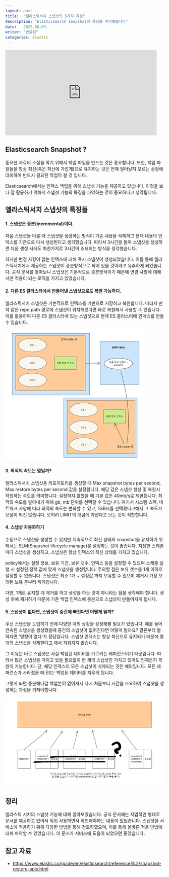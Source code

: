 ```yaml
---
layout: post
title:  "엘라스틱서치 스냅샷의 5가지 특징"
description: "Elasticsearch snapshot의 특징을 파악해봅니다"
date:   2022.06.03.
writer: "반윤성"
categories: Elastic
---
```


<iframe src="https://giphy.com/embed/nK0YXe7YrFNb390uZc" width="480" height="270" frameBorder="0" class="giphy-embed" allowFullScreen></iframe>

## Elasticsearch Snapshot ?

중요한 자료의 소실을 막기 위해서 백업 파일을 만드는 것은 중요합니다. 또한, 백업 파일들을 항상 최신(혹은 최신에 가깝게)으로 유지하는 것은 언제 일어날지 모르는 상황에 대비하여 반드시 필요한 작업이 될 것 입니다. 

Elasticsearch에서는 인덱스 백업을 위해 스냅샷 기능을 제공하고 있습니다. 이것을 보다 잘 활용하기 위해서 스냅샷 기능의 특징을 파악하는 것이 중요하다고 생각됩니다.


## 엘라스틱서치 스냅샷의 특징들

#### 1. 스냅샷은 증분(incremental)이다.
처음 스냅샷을 다룰 때 스냅샷을 생성하는 방식이 기존 내용을 삭제하고 현재 내용의 인덱스를 기준으로 다시 생성된다고 생각했습니다. 따라서 3시간을 들여 스냅샷을 생성하면 다음 생성 시에도 마찬가지로 3시간이 소요되는
방식을 생각했습니다.

하지만 변경 사항이 없는 인덱스에 대해 즉시 스냅샷이 생성되었습니다. 이를 통해 엘라스틱서치에서 제공하는 스냅샷이 증분방식으로 되어 있을 것이라고 유추하게 되었습니다. 공식 문서를 찾아보니 스냅샷은 기본적으로 증분방식이기 때문에 변경 사항에 대해서만 적용이 되는 로직을 가지고 있었습니다.

#### 2. 다른 ES 클러스터에서 만들어낸 스냅샷으로도 복원 가능하다.
엘라스틱서치 스냅샷은 기본적으로 인덱스를 기반으로 저장하고 복원합니다.
따라서 만약 같은 repo.path 경로에 스냅샷이 위치해있다면 바로 복원해서 사용할 수 있습니다.
이를 활용하여 다른 ES 클러스터에 있는 스냅샷으로 현재 ES 클러스터에 인덱스를 만들 수 있습니다.


![/images/2022-06-03-Elasticsearch-Snapshot/image1.jpg](/images/2022-06-03-Elasticsearch-Snapshot/image1.jpg)


#### 3. 최적의 속도는 몇일까?

엘라스틱서치 스냅샷용 리포지토리를 생성할 때 Max snapshot bytes per second, Max restore bytes per second 값을 설정합니다.
해당 값은 스냅샷 생성 및 복원시 작업하는 속도를 의미합니다. 설정하지 않았을 때 기본 값은 40mb/s로 제한됩니다. 
최적의 속도를 알아내기 위해 gb, mb 단위를 선택할 수 있습니다. 여기서 시스템 스펙, 네트워크 사양에 따라 최적의 속도는 변화할 수 있고, 1GB/s를 선택했다고해서 그 속도가 보장이 되진 않습니다. 오히려 LIMIT의 개념에 가깝다고 보는 것이 적합합니다.


#### 4. 스냅샷 자동화하기

수동으로 스냅샷을 생성할 수 있지만 지속적으로 최신 상태의 snapshot을 유지하기 위해서는 SLM(Snapshot lifecycle manage)를 설정하는 것이 좋습니다. 지정한 스케줄마다 스냅샷을 생성하고, 스냅샷은 항상 인덱스의 최신 상태를 가지고 있습니다.

policy에서는 설정 정보, 보유 기간, 보유 갯수, 인덱스 등을 설정할 수 있으며 스케줄 실행 시 설정된 정책 값에 맞게 스냅샷을 생성합니다. 주의할 점은 보유 갯수를 1개 이하로 설정할 수 없습니다. 스냅샷은 최소 1개 ~ 설정값 까지 보유할 수 있으며 제거시 가장 오래된 보유 분부터 제거됩니다.

다만, 1개로 유지할 때 제거를 하고 생성을 하는 것이 아니라는 점을 생각해야 합니다. 생성 후에 제거하기 때문에
기존 백업 인덱스에 증분으로 스냅샷이 만들어지게 됩니다.


#### 5. 스냅샷이 없다면, 스냅샷이 중간에 빠진다면 어떻게 될까?
우선 스냅샷을 도입하기 전에 다양한 예외 상황을 상정해볼 필요가 있습니다. 예를 들어 연속된 스냅샷을 생성했을때 중간의 스냅샷이 없어진다면 어떻게 될까요? 결론부터 말하자면 '영향이 없다'가 정답입니다. 스냅샷 인덱스는 항상 최신으로 유지되기 때문에 몇 개의 스냅샷을 삭제한다고 해서 지워지지 않습니다.

그 이유는 바로 스냅샷은 사실 백업된 데이터를 가르키는 레퍼런스이기 때문입니다. 따라서 많은 스냅샷을 가지고 있을 필요없이 한 개의 스냅샷만 가지고 있어도 언제든지 복원이 가능합니다. 단, 해당 인덱스의 모든 스냅샷이 삭제되는 것은 예외입니다. 모든 레퍼런스가 사라졌을 때 ES는 백업된 데이터를 지우게 됩니다.

그렇게 되면 증분해나갈 백업본이 없어져서 다시 처음부터 시간을 소요하여 스냅샷을 생성하는 과정을 거쳐야합니다.


![/images/2022-06-03-Elasticsearch-Snapshot/image2.jpg](/images/2022-06-03-Elasticsearch-Snapshot/image2.jpg)



## 정리

엘라스틱 서치의 스냅샷 기능에 대해 알아보았습니다. 공식 문서에는 지엽적인 형태로 문서를 제공하고 있어서 직접
사용하면서 확인해야하는 내용이 있었습니다. 스냅샷을 서비스에 적용하기 위해 다양한 방법을 통해 검토하였으며, 이를 통해 올바른 적용 방법에 대해 파악할 수 있었습니다. 이 문서가 서비스에 도움이 되었으면 좋겠습니다.



## 참고 자료
- https://www.elastic.co/guide/en/elasticsearch/reference/8.2/snapshot-restore-apis.html